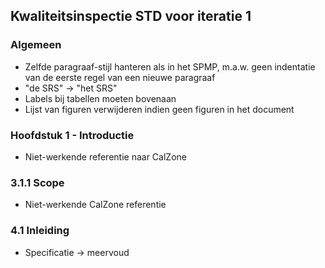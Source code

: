 ## Kwaliteitsinspectie STD voor iteratie 1

### Algemeen
- Zelfde paragraaf-stijl hanteren als in het SPMP, m.a.w. geen indentatie van de eerste regel van een nieuwe paragraaf
- "de SRS" -> "het SRS"
- Labels bij tabellen moeten bovenaan
- Lijst van figuren verwijderen indien geen figuren in het document

### Hoofdstuk 1 - Introductie
- Niet-werkende referentie naar CalZone

### 3.1.1 Scope
- Niet-werkende CalZone referentie

### 4.1 Inleiding
- Specificatie -> meervoud